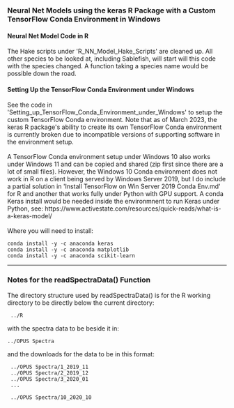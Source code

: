 <h3> Neural Net Models using the keras R Package with a Custom TensorFlow Conda Environment in Windows</h3>

<h4> Neural Net Model Code in R </h4>
The Hake scripts under 'R_NN_Model_Hake_Scripts' are cleaned up.  All other species to be looked at, including Sablefish, will start will this code with the species changed. A function taking a species name would be possible down the road.

<h4> Setting Up the TensorFlow Conda Environment under Windows </h4>
See the code in 'Setting_up_TensorFlow_Conda_Environment_under_Windows' to setup the custom TensorFlow Conda environment.  Note that as of March 2023, the keras R package's ability to create its own TensorFlow Conda environment is currently broken due to incompatible versions of supporting software in the environment setup.
<br/> 
<br/>
A TensorFlow Conda environment setup under Windows 10 also works under Windows 11 and can be copied and shared (zip first since there are a lot of small files).  However, the Windows 10 Conda environment does not work in R on a client being served by Windows Server 2019, but I do include a partial solution in 'Install TensorFlow on Win Server 2019 Conda Env.md' for R and another that works fully under Python with GPU support. A conda Keras install would be needed inside the environmnent to run Keras under Python, see:  https://www.activestate.com/resources/quick-reads/what-is-a-keras-model/   
<br/> 
<br/>        
 Where you will need to install:
 
    conda install -y -c anaconda keras
    conda install -y -c anaconda matplotlib
    conda install -y -c anaconda scikit-learn
         



---

<h3> Notes for the readSpectraData() Function </h3>

The directory structure used by readSpectraData() is for the R working directory to be directly below the current directory:

     ../R 
     
with the spectra data to be beside it in:

    ../OPUS Spectra
    
 and the downloads for the data to be in this format:
 
     ../OPUS Spectra/1_2019_11
     ../OPUS Spectra/2_2019_12
     ../OPUS Spectra/3_2020_01
     ...
     
     ../OPUS Spectra/10_2020_10 
    
